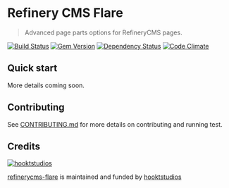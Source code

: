 # Refinery CMS Flare

> Advanced page parts options for RefineryCMS pages.

[![Build Status](https://travis-ci.org/hooktstudios/refinerycms-flare.png?branch=master)](https://travis-ci.org/hooktstudios/refinerycms-flare)
[![Gem Version](https://badge.fury.io/rb/refinerycms-flare.png)](https://rubygems.org/gems/refinerycms-flare)
[![Dependency Status](https://gemnasium.com/hooktstudios/refinerycms-flare.png)](https://gemnasium.com/hooktstudios/refinerycms-flare)
[![Code Climate](https://codeclimate.com/github/hooktstudios/refinerycms-flare.png)](https://codeclimate.com/github/hooktstudios/refinerycms-flare)

## Quick start

More details coming soon.

## Contributing

See [CONTRIBUTING.md](https://github.com/hooktstudios/sinatra-export/blob/master/CONTRIBUTING.md) for more details on contributing and running test.

## Credits

[![hooktstudios](http://hooktstudios.com/logo.png)](http://code.hooktstudios.com)

[refinerycms-flare](https://rubygems.org/gems/refinerycms-flare) is maintained and funded by [hooktstudios](https://github.com/hooktstudios)